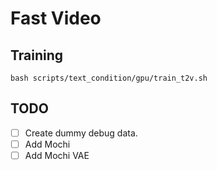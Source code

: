 # Fast Video

## Training
```
bash scripts/text_condition/gpu/train_t2v.sh
```


## TODO

- [ ] Create dummy debug data.
- [ ] Add Mochi
- [ ] Add Mochi VAE
